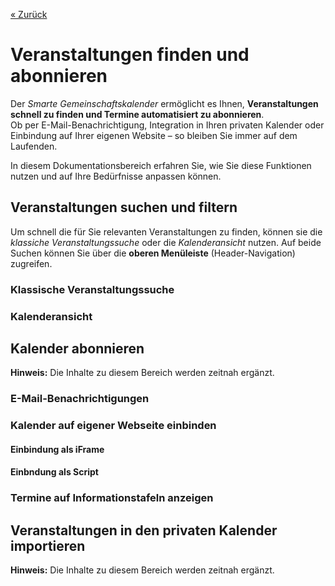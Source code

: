 [« Zurück](/get-started)

# Veranstaltungen finden und abonnieren

Der *Smarte Gemeinschaftskalender* ermöglicht es Ihnen, **Veranstaltungen schnell zu finden und Termine automatisiert zu abonnieren**.  
Ob per E-Mail-Benachrichtigung, Integration in Ihren privaten Kalender oder Einbindung auf Ihrer eigenen Website – so bleiben Sie immer auf dem Laufenden.

In diesem Dokumentationsbereich erfahren Sie, wie Sie diese Funktionen nutzen und auf Ihre Bedürfnisse anpassen können.

## Veranstaltungen suchen und filtern

Um schnell die für Sie relevanten Veranstaltungen zu finden, können sie die *klassiche Veranstaltungssuche* oder die *Kalenderansicht* nutzen. Auf beide Suchen können Sie über die **oberen Menüleiste**  (Header-Navigation) zugreifen. 

### Klassische Veranstaltungssuche

### Kalenderansicht

## Kalender abonnieren

**Hinweis:** Die Inhalte zu diesem Bereich werden zeitnah ergänzt.

### E-Mail-Benachrichtigungen

### Kalender auf eigener Webseite einbinden 

#### Einbindung als iFrame

#### Einbndung als Script

### Termine auf Informationstafeln anzeigen


## Veranstaltungen in den privaten Kalender importieren

**Hinweis:** Die Inhalte zu diesem Bereich werden zeitnah ergänzt.




